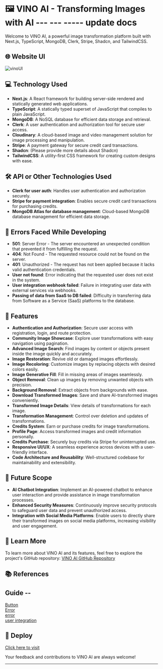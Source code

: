 # 🖼️ VINO AI - Transforming Images with AI --- --- ----- update docs

Welcome to VINO AI, a powerful image transformation platform built with Next.js, TypeScript, MongoDB, Clerk, Stripe, Shadcn, and TailwindCSS.

## 🌐 Website UI

![vinoUI](https://github.com/Hero777-tech/VINO_AI/assets/68598911/e478aed3-ad69-49aa-ba99-efb5c4194b79)


## 💻 Technology Used

- **Next.js**: A React framework for building server-side rendered and statically generated web applications.
- **TypeScript**: A statically typed superset of JavaScript that compiles to plain JavaScript.
- **MongoDB**: A NoSQL database for efficient data storage and retrieval.
- **Clerk**: A user authentication and authorization tool for secure user access.
- **Cloudinary**: A cloud-based image and video management solution for image processing and manipulation.
- **Stripe**: A payment gateway for secure credit card transactions.
- **Shadcn**: (Please provide more details about Shadcn)
- **TailwindCSS**: A utility-first CSS framework for creating custom designs with ease.

## 🛠️ API or Other Technologies Used

- **Clerk for user auth**: Handles user authentication and authorization securely.
- **Stripe for payment integration**: Enables secure credit card transactions for purchasing credits.
- **MongoDB Atlas for database management**: Cloud-based MongoDB database management for efficient data storage.

## 🚫 Errors Faced While Developing

- **501**: Server Error - The server encountered an unexpected condition that prevented it from fulfilling the request.
- **404**: Not Found - The requested resource could not be found on the server.
- **401**: Unauthorized - The request has not been applied because it lacks valid authentication credentials.
- **User not found**: Error indicating that the requested user does not exist in the system.
- **User integration webhook failed**: Failure in integrating user data with external services via webhooks.
- **Passing of data from SaaS to DB failed**: Difficulty in transferring data from Software as a Service (SaaS) platforms to the database.

## 🔋 Features

- **Authentication and Authorization**: Secure user access with registration, login, and route protection.
- **Community Image Showcase**: Explore user transformations with easy navigation using pagination.
- **Advanced Image Search**: Find images by content or objects present inside the image quickly and accurately.
- **Image Restoration**: Revive old or damaged images effortlessly.
- **Image Recoloring**: Customize images by replacing objects with desired colors easily.
- **Image Generative Fill**: Fill in missing areas of images seamlessly.
- **Object Removal**: Clean up images by removing unwanted objects with precision.
- **Background Removal**: Extract objects from backgrounds with ease.
- **Download Transformed Images**: Save and share AI-transformed images conveniently.
- **Transformed Image Details**: View details of transformations for each image.
- **Transformation Management**: Control over deletion and updates of transformations.
- **Credits System**: Earn or purchase credits for image transformations.
- **Profile Page**: Access transformed images and credit information personally.
- **Credits Purchase**: Securely buy credits via Stripe for uninterrupted use.
- **Responsive UI/UX**: A seamless experience across devices with a user-friendly interface.
- **Code Architecture and Reusability**: Well-structured codebase for maintainability and extensibility.

## 🔮 Future Scope
- **AI Chatbot Integration**: Implement an AI-powered chatbot to enhance user interaction and provide assistance in image transformation processes.
- **Enhanced Security Measures**: Continuously improve security protocols to safeguard user data and prevent unauthorized access.
- **Integration with Social Media Platforms**: Enable users to directly share their transformed images on social media platforms, increasing visibility and user engagement.

## 🎃 Learn More

To learn more about VINO AI and its features, feel free to explore the project's GitHub repository: [VINO AI GitHub Repository](https://github.com/Hero777-tech/VINO_AI/)

## 📚 References
## Guide -- 
[Button](https://ui.shadcn.com/docs/components/button) </br>
[Error](https://www.hostinger.in/tutorials/502-bad-gateway) </br>
[error](https://stackoverflow.com/questions/75809784/not-found-users) </br>
[user integration](https://clerk.com/docs/quickstarts/nextjs) </br>

## 🚀 Deploy

[Click here to visit](https://vino-ai.vercel.app/)

Your feedback and contributions to VINO AI are always welcome!

---

